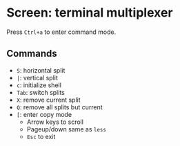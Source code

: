 # Screen: terminal multiplexer

Press `Ctrl+a` to enter command mode.

## Commands
* `S`: horizontal split
* `|`: vertical split
* `c`: initialize shell
* `Tab`: switch splits
* `X`: remove current split
* `Q`: remove all splits but current
* `[`: enter copy mode
  * Arrow keys to scroll
  * Pageup/down same as `less`
  * `Esc` to exit

